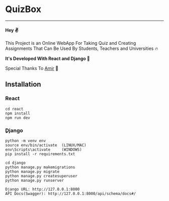 <h1>QuizBox</h1>
<hr>

<h4>Hey ✌</h4>

<p>This Project is an Online WebApp For Taking Quiz and Creating Assignments That Can Be Used By Students, Teachers and Universities 🔥</p>

<b>It's Developed With React and Django 💪</b>

<p>Special Thanks To <a href="https://github.com/amireho3ein">Amir</a> 🖤</p>

<h2>Installation</h2>
<h3>React</h3>

```
cd react
npm install
npm run dev
```

<h3>ِDjango</h3>

```
python -m venv env
source env/bin/activate  (LINUX/MAC)
env\Scripts\activate     (WINDOWS)
pip install -r requirements.txt
```

```
cd django
python manage.py makemigrations
python manage.py migrate
python manage.py createsuperuser
python manage.py runserver
```

```
Django URL: http://127.0.0.1:8000
API Docs(Swagger): http://127.0.0.1:8000/api/schema/docs#/
```
